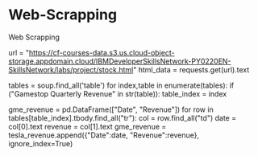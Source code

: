 # Web-Scrapping
Web Scrapping

url = "https://cf-courses-data.s3.us.cloud-object-storage.appdomain.cloud/IBMDeveloperSkillsNetwork-PY0220EN-SkillsNetwork/labs/project/stock.html"
html_data = requests.get(url).text

tables = soup.find_all('table')
for index,table in enumerate(tables):
    if ("Gamestop Quarterly Revenue" in str(table)):
        table_index = index

gme_revenue = pd.DataFrame(["Date", "Revenue"])
for row in tables[table_index].tbody.find_all("tr"):
    col = row.find_all("td")
    date = col[0].text
    revenue = col[1].text
    gme_revenue = tesla_revenue.append({"Date":date, "Revenue":revenue}, ignore_index=True)
